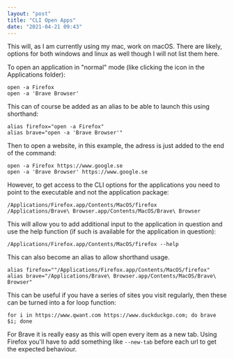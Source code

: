 ```yaml
---
layout: "post"
title: "CLI Open Apps"
date: "2021-04-21 09:43"
---
```

This will, as I am currently using my mac, work on macOS. There are likely, options for both windows and linux as well though I will not list them here.

To open an application in "normal" mode (like clicking the icon in the Applications folder):

```
open -a Firefox
open -a 'Brave Browser'
```

This can of course be added as an alias to be able to launch this using shorthand:

```
alias firefox="open -a Firefox"
alias brave="open -a 'Brave Browser'"
```

Then to open a website, in this example, the adress is just added to the end of the command:

```
open -a Firefox https://www.google.se
open -a 'Brave Browser' https://www.google.se
```

However, to get access to the CLI options for the applications you need to point to the executable and not the application package:

```
/Applications/Firefox.app/Contents/MacOS/firefox
/Applications/Brave\ Browser.app/Contents/MacOS/Brave\ Browser
```

This will allow you to add additional input to the application in question and use the help function (if such is available for the application in question):

```
/Applications/Firefox.app/Contents/MacOS/firefox --help
```

This can also become an alias to allow shorthand usage.

```
alias firefox=""/Applications/Firefox.app/Contents/MacOS/firefox"
alias brave="/Applications/Brave\ Browser.app/Contents/MacOS/Brave\ Browser"
```

This can be useful if you have a series of sites you visit regularly, then these can be turned into a for loop function:

```
for i in https://www.qwant.com https://www.duckduckgo.com; do brave $i; done
```

For Brave it is really easy as this will open every item as a new tab. Using Firefox you'll have to add something like `--new-tab` before each url to get the expected behaviour.
